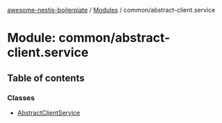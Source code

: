 [awesome-nestjs-boilerplate](../README.md) / [Modules](../modules.md) / common/abstract-client.service

# Module: common/abstract-client.service

## Table of contents

### Classes

- [AbstractClientService](../classes/common_abstract_client_service.AbstractClientService.md)
